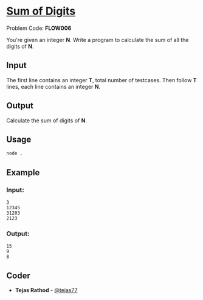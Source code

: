 
# [Sum of Digits](https://www.codechef.com/problems/FLOW006)
Problem Code: **FLOW006**

You're given an integer **N**. Write a program to calculate the sum of all the digits of **N**.

## Input

The first line contains an integer **T**, total number of testcases. Then follow **T** lines, each line contains an integer **N**.

## Output

Calculate the sum of digits of **N**.

## Usage
```sh
node .
```
## Example
### Input:
```
3
12345
31203
2123
```
### Output:
```
15
9
8
```

## Coder

* **Tejas Rathod** - [@tejas77](https://github.com/tejas77)
